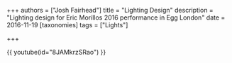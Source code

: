 +++
authors = ["Josh Fairhead"]
title = "Lighting Design"
description = "Lighting design for Eric Morillos 2016 performance in Egg London"
date = 2016-11-19
[taxonomies]
tags = ["Lights"]

+++

{{ youtube(id="8JAMkrzSRao") }}